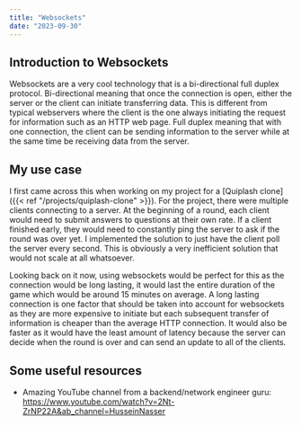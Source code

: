 ```yaml
---
title: "Websockets"
date: "2023-09-30"
---
```


## Introduction to Websockets
Websockets are a very cool technology that is a bi-directional full duplex protocol.
Bi-directional meaning that once the connection is open, either the server or the client can initiate transferring data.
This is different from typical webservers where the client is the one always initiating the request for information such as an HTTP web page.
Full duplex meaning that with one connection, the client can be sending information to the server while at the same time be receiving data from the server.

## My use case
I first came across this when working on my project for a [Quiplash clone]({{< ref "/projects/quiplash-clone" >}}).
For the project, there were multiple clients connecting to a server.
At the beginning of a round, each client would need to submit answers to questions at their own rate.
If a client finished early, they would need to constantly ping the server to ask if the round was over yet.
I implemented the solution to just have the client poll the server every second.
This is obviously a very inefficient solution that would not scale at all whatsoever.

Looking back on it now, using websockets would be perfect for this as the connection would be long lasting, it would last the entire duration of the game which would be around 15 minutes on average.
A long lasting connection is one factor that should be taken into account for websockets as they are more expensive to initiate but each subsequent transfer of information is cheaper than the average HTTP connection.
It would also be faster as it would have the least amount of latency because the server can decide when the round is over and can send an update to all of the clients.

## Some useful resources
* Amazing YouTube channel from a backend/network engineer guru: https://www.youtube.com/watch?v=2Nt-ZrNP22A&ab_channel=HusseinNasser
